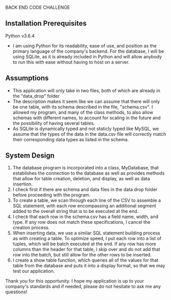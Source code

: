 BACK END CODE CHALLENGE

Installation Prerequisites
--------------------------
Python v3.6.4
- I am using Python for its readability, ease of use, and position as the primary language of the company's backend. For the database, I will be using SQLite, as it is already included in Python and will allow anybody to run this with ease without having to host on a server.

Assumptions
------------
- This application will only take in two files, both of which are already in the "data_drop" folder
- The description makes it seem like we can assume that there will only be one table, with its schema described in the file, "schema.csv". I allowed my program, and many of the class methods, to also allow schemas with different names, to account for scaling in the future and the possibility of having several tables.
- As SQLite is dynamically typed and not staticly typed like MySQL, we assume that the types of the data in the data.csv file will correctly match their corresponding data types as listed in the schema.

System Design
--------------
1. The database program is incorporated into a class, MyDatabase, that establishes the connection to the database as well as provides methods that allow for table creation, deletion, and display, as well as data insertion.
2. I check first if there are schema and data files in the data drop folder before proceeding with the program.
3. To create a table, we scan through each line of the CSV to assemble a SQL statement, with each row encompassing an additional segment added to the overall string that is to be executed at the end.
4. I check that each row in the schema.csv has a field name, width, and type. If any row does not match these specifications, I cancel the creation process.
5. When inserting data, we use a similar SQL statement building process as with creating a table. To optimize speed, I put each row into a list of tuples, which will be batch executed at the end. If any row has more columns than the header for that table, I skip over and do not add that row into the batch, but still allow for the other rows to be inserted.
6. I create a show table function, which queries all of the values for that table from the database and puts it into a display format, so that we may test our application.


Thank you for this opportunity. I hope my application is up to your company's standards and if needed, please do not hesitate to ask me any questions!

